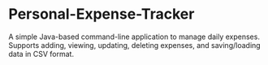 # Personal-Expense-Tracker
A simple Java-based command-line application to manage daily expenses.  Supports adding, viewing, updating, deleting expenses, and saving/loading data in CSV format.
